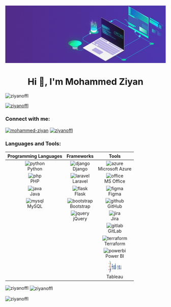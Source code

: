 [![MasterHead](img/master_head.gif)](ziyan.epizy.com)
<h1 align="center">Hi 👋, I'm Mohammed Ziyan</h1>
<p align="left"> <img src="https://komarev.com/ghpvc/?username=ziyanoffl&label=Profile%20views&color=0e75b6&style=flat" alt="ziyanoffl" /> </p>

<p align="left"> <a href="https://github.com/ryo-ma/github-profile-trophy"><img src="https://github-profile-trophy.vercel.app/?username=ziyanoffl" alt="ziyanoffl" /></a> </p>

<h3 align="left">Connect with me:</h3>
<p align="left">
<a href="https://linkedin.com/in/mohammed-ziyan" target="blank"><img align="center" src="https://raw.githubusercontent.com/rahuldkjain/github-profile-readme-generator/master/src/images/icons/Social/linked-in-alt.svg" alt="mohammed-ziyan" height="30" width="40" /></a>
<a href="https://instagram.com/ziyanoffl" target="blank"><img align="center" src="https://raw.githubusercontent.com/rahuldkjain/github-profile-readme-generator/master/src/images/icons/Social/instagram.svg" alt="ziyanoffl" height="30" width="40" /></a>
</p>

<h3 align="left">Languages and Tools:</h3>

| Programming Languages | Frameworks | Tools |
| :---: | :---: | :---: |
| <img src="https://www.vectorlogo.zone/logos/python/python-icon.svg" alt="python" width="40" height="40"/> <br> Python | <img src="https://www.vectorlogo.zone/logos/djangoproject/djangoproject-icon.svg" alt="django" width="40" height="40"/> <br> Django | <img src="https://www.vectorlogo.zone/logos/microsoft_azure/microsoft_azure-icon.svg" alt="azure" width="40" height="40"/> <br> Microsoft Azure |
| <img src="https://www.vectorlogo.zone/logos/php/php-icon.svg" alt="php" width="40" height="40"/> <br> PHP | <img src="https://www.vectorlogo.zone/logos/laravel/laravel-icon.svg" alt="laravel" width="40" height="40"/> <br> Laravel | <img src="https://www.vectorlogo.zone/logos/microsoft_office/microsoft_office-icon.svg" alt="office" width="40" height="40"/> <br> MS Office |
| <img src="https://www.vectorlogo.zone/logos/java/java-icon.svg" alt="java" width="40" height="40"/> <br> Java | <img src="https://www.vectorlogo.zone/logos/pocoo_flask/pocoo_flask-icon.svg" alt="flask" width="40" height="40"/> <br> Flask | <img src="https://www.vectorlogo.zone/logos/figma/figma-icon.svg" alt="figma" width="40" height="40"/> <br> Figma |
| <img src="https://www.vectorlogo.zone/logos/mysql/mysql-icon.svg" alt="mysql" width="40" height="40"/> <br> MySQL | <img src="https://www.vectorlogo.zone/logos/getbootstrap/getbootstrap-icon.svg" alt="bootstrap" width="40" height="40"/> <br> Bootstrap | <img src="https://www.vectorlogo.zone/logos/github/github-icon.svg" alt="github" width="40" height="40"/> <br> GitHub |
|  | <img src="https://www.vectorlogo.zone/logos/jquery/jquery-icon.svg" alt="jquery" width="40" height="40"/> <br> jQuery | <img src="https://www.vectorlogo.zone/logos/atlassian_jira/atlassian_jira-icon.svg" alt="jira" width="40" height="40"/> <br> Jira |
|  |  | <img src="https://www.vectorlogo.zone/logos/gitlab/gitlab-icon.svg" alt="gitlab" width="40" height="40"/> <br> GitLab |
|  |  | <img src="https://www.vectorlogo.zone/logos/terraformio/terraformio-icon.svg" alt="terraform" width="40" height="40"/> <br> Terraform |
|  |  | <img src="https://www.vectorlogo.zone/logos/microsoft_powerbi/microsoft_powerbi-icon.svg" alt="powerbi" width="40" height="40"/> <br> Power BI |
|  |  | <img src="img/tableau.svg" alt="tableau" width="40" height="40"/> <br> Tableau |




<p><img align="left" src="https://github-readme-stats.vercel.app/api/top-langs?username=ziyanoffl&theme=dark&show_icons=true&locale=en&layout=compact" alt="ziyanoffl" /></p>

<p>&nbsp;<img align="center" src="https://github-readme-stats.vercel.app/api?username=ziyanoffl&theme=dark&show_icons=true&locale=en" alt="ziyanoffl" /></p>

<p><img align="center" src="https://github-readme-streak-stats.herokuapp.com/?user=ziyanoffl&theme=dark" alt="ziyanoffl" /></p>
